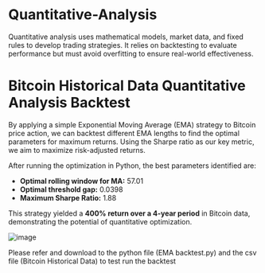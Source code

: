 # Quantitative-Analysis
Quantitative analysis uses mathematical models, market data, and fixed rules to develop trading strategies. It relies on backtesting to evaluate performance but must avoid overfitting to ensure real-world effectiveness.

# Bitcoin Historical Data Quantitative Analysis Backtest
By applying a simple Exponential Moving Average (EMA) strategy to Bitcoin price action, we can backtest different EMA lengths to find the optimal parameters for maximum returns. Using the Sharpe ratio as our key metric, we aim to maximize risk-adjusted returns.  

After running the optimization in Python, the best parameters identified are:  
- **Optimal rolling window for MA:** 57.01  
- **Optimal threshold gap:** 0.0398  
- **Maximum Sharpe Ratio:** 1.88  

This strategy yielded a **400% return over a 4-year period** in Bitcoin data, demonstrating the potential of quantitative optimization.

![image](https://github.com/user-attachments/assets/e59d52e0-3f8f-440d-86d2-c78fd20391e8)


Please refer and download to the python file (EMA backtest.py) and the csv file (Bitcoin Historical Data) to test run the backtest
